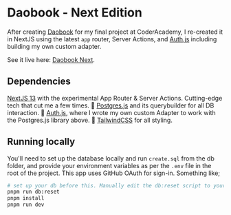 # Daobook - Next Edition

After creating [Daobook](https://www.daobook.com.au/) for my final project at CoderAcademy, I re-created it in NextJS using the latest `app` router, Server Actions, and [Auth.js](authjs.dev/) including building my own custom adapter.

See it live here: [Daobook Next](https://daobook-next.vercel.app).

## Dependencies

[NextJS 13](https://nextjs.org/) with the experimental App Router & Server Actions. Cutting-edge tech that cut me a few times.
🧮 [Postgres.js](https://github.com/porsager/postgres) and its querybuilder for all DB interaction.
🧭 [Auth.js](https://authjs.dev), where I wrote my own custom Adapter to work with the Postgres.js library above.
🎨 [TailwindCSS](https://tailwindcss.com/) for all styling.

## Running locally

You'll need to set up the database locally and run `create.sql` from the db folder, and provide your environment variables as per the `.env` file in the root of the project. This app uses GitHub OAuth for sign-in. Something like;

```bash
# set up your db before this. Manually edit the db:reset script to your values.
pnpm run db:reset
pnpm install
pnpm run dev
```
